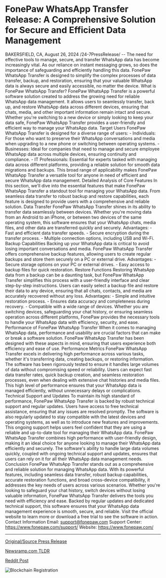 # FonePaw WhatsApp Transfer Release: A Comprehensive Solution for Secure and Efficient Data Management

BAKERSFIELD, CA, August 26, 2024 /24-7PressRelease/ -- The need for effective tools to manage, secure, and transfer WhatsApp data has become increasingly vital. As our reliance on instant messaging grows, so does the importance of safeguarding and efficiently handling this data. FonePaw WhatsApp Transfer is designed to simplify the complex processes of data transfer, backup, and restoration, ensuring that your valuable WhatsApp data is always secure and easily accessible, no matter the device.  What is FonePaw WhatsApp Transfer? FonePaw WhatsApp Transfer is a powerful software solution created to address the growing need for reliable WhatsApp data management. It allows users to seamlessly transfer, back up, and restore WhatsApp data across different devices, ensuring that chats, media, and other important information remain intact and secure. Whether you're switching to a new device or simply looking to keep your data safe, FonePaw WhatsApp Transfer provides a user-friendly and efficient way to manage your WhatsApp data.  Target Users FonePaw WhatsApp Transfer is designed for a diverse range of users: - Individuals: For those who want to preserve their WhatsApp conversations and media when upgrading to a new phone or switching between operating systems. - Businesses: Ideal for companies that need to manage and secure employee WhatsApp data across multiple devices, ensuring continuity and compliance. - IT Professionals: Essential for experts tasked with managing data across different platforms, providing a reliable solution for smooth data migrations and backups.  This broad range of applicability makes FonePaw WhatsApp Transfer a versatile tool for anyone in need of efficient and secure WhatsApp data management.  Detailed Analysis of Core Features In this section, we'll dive into the essential features that make FonePaw WhatsApp Transfer a standout tool for managing your WhatsApp data. From seamless data transfer to robust backup and restore capabilities, each feature is designed to provide users with a comprehensive and reliable solution.  Data Transfer  FonePaw WhatsApp Transfer shines in its ability to transfer data seamlessly between devices. Whether you're moving data from an Android to an iPhone, or between two devices of the same operating system, this software ensures that your WhatsApp chats, media files, and other data are transferred quickly and securely.   Advantages: - Fast and efficient data transfer speeds. - Secure encryption during the transfer process. - Multiple connection options, including USB and Wi-Fi.  Backup Capabilities  Backing up your WhatsApp data is critical to avoid losing important conversations and media. FonePaw WhatsApp Transfer offers comprehensive backup features, allowing users to create regular backups and store them securely on a PC or external drive.  Advantages: - Secure storage options on your PC or external drives. - Easy access to backup files for quick restoration.  Restore Functions  Restoring WhatsApp data from a backup can be a daunting task, but FonePaw WhatsApp Transfer simplifies this process with a user-friendly interface and clear step-by-step instructions. Users can easily select a backup file and restore their data to any device, ensuring that all chats, contacts, and media are accurately recovered without any loss. Advantages: - Simple and intuitive restoration process. - Ensures data accuracy and completeness during recovery. - Compatible with a wide range of devices.  Whether you are switching devices, safeguarding your chat history, or ensuring seamless operation across different platforms, FonePaw provides the necessary tools to handle your WhatsApp data with efficiency, security, and ease.   Performance of FonePaw WhatsApp Transfer When it comes to managing WhatsApp data, performance and usability are crucial factors that can make or break a software solution. FonePaw WhatsApp Transfer has been designed with these aspects in mind, ensuring that users experience both efficiency and ease of use.  Performance Metrics  FonePaw WhatsApp Transfer excels in delivering high performance across various tasks, whether it's transferring data, creating backups, or restoring information. The software has been rigorously tested to ensure it handles large volumes of data without compromising speed or reliability. Users can expect fast data transfer rates, quick backup creation, and seamless restoration processes, even when dealing with extensive chat histories and media files. This high level of performance ensures that your WhatsApp data is managed efficiently, without unnecessary delays or complications.  Technical Support and Updates  To maintain its high standard of performance, FonePaw WhatsApp Transfer is backed by robust technical support and regular updates. Users have access to free technical assistance, ensuring that any issues are resolved promptly. The software is also regularly updated to stay compatible with the latest devices and operating systems, as well as to introduce new features and improvements. This ongoing support helps users feel confident that they are using a reliable and up-to-date tool for managing their WhatsApp data.  FonePaw WhatsApp Transfer combines high performance with user-friendly design, making it an ideal choice for anyone looking to manage their WhatsApp data efficiently and securely. The software's ability to handle large data volumes quickly, coupled with ongoing technical support and updates, ensures that users can rely on it for all their WhatsApp data management needs.   Conclusion FonePaw WhatsApp Transfer stands out as a comprehensive and reliable solution for managing WhatsApp data. With its powerful features, including seamless data transfer, robust backup capabilities, accurate restoration functions, and broad cross-device compatibility, it addresses the key needs of users across various scenarios.  Whether you're looking to safeguard your chat history, switch devices without losing valuable information, FonePaw WhatsApp Transfer delivers the tools you need with efficiency and ease. Backed by regular updates and dedicated technical support, this software ensures that your WhatsApp data management experience is smooth, secure, and reliable. Visit the official website to learn more or download a free trial to see the software in action.   Contact Information Email: support@fonepaw.com Support Center: https://www.fonepaw.com/support/ Website: https://www.fonepaw.com/ 

---

[Original/Source Press Release](https://www.24-7pressrelease.com/press-release/513714/fonepaw-whatsapp-transfer-release-a-comprehensive-solution-for-secure-and-efficient-data-management)
                    

[Newsramp.com TLDR](None) 



[Reddit Post](https://www.reddit.com/r/technology_press/comments/1f1rjtq/fonepaw_whatsapp_transfer_simplifying_whatsapp/) 



![Blockchain Registration](https://cdn.newsramp.app/24-7PressRelease/qrcode/248/26/joinvSTn.webp)